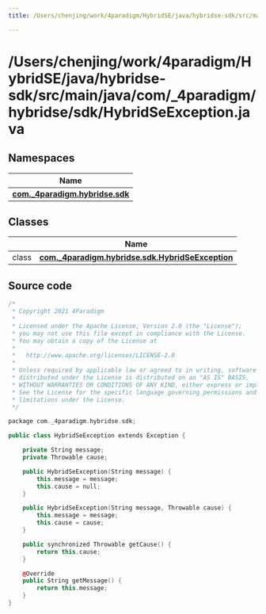 ```yaml
---
title: /Users/chenjing/work/4paradigm/HybridSE/java/hybridse-sdk/src/main/java/com/_4paradigm/hybridse/sdk/HybridSeException.java

---
```

# /Users/chenjing/work/4paradigm/HybridSE/java/hybridse-sdk/src/main/java/com/_4paradigm/hybridse/sdk/HybridSeException.java

## Namespaces

| Name           |
| -------------- |
| **[com._4paradigm.hybridse.sdk](/hybridse/usage/api/java/Namespaces/namespacecom_1_1__4paradigm_1_1hybridse_1_1sdk.md)**  |

## Classes

|                | Name           |
| -------------- | -------------- |
| class | **[com._4paradigm.hybridse.sdk.HybridSeException](/hybridse/usage/api/java/Classes/classcom_1_1__4paradigm_1_1hybridse_1_1sdk_1_1_hybrid_se_exception.md)**  |




## Source code

```cpp
/*
 * Copyright 2021 4Paradigm
 *
 * Licensed under the Apache License, Version 2.0 (the "License");
 * you may not use this file except in compliance with the License.
 * You may obtain a copy of the License at
 *
 *   http://www.apache.org/licenses/LICENSE-2.0
 *
 * Unless required by applicable law or agreed to in writing, software
 * distributed under the License is distributed on an "AS IS" BASIS,
 * WITHOUT WARRANTIES OR CONDITIONS OF ANY KIND, either express or implied.
 * See the License for the specific language governing permissions and
 * limitations under the License.
 */

package com._4paradigm.hybridse.sdk;

public class HybridSeException extends Exception {

    private String message;
    private Throwable cause;

    public HybridSeException(String message) {
        this.message = message;
        this.cause = null;
    }

    public HybridSeException(String message, Throwable cause) {
        this.message = message;
        this.cause = cause;
    }

    public synchronized Throwable getCause() {
        return this.cause;
    }

    @Override
    public String getMessage() {
        return this.message;
    }
}
```




